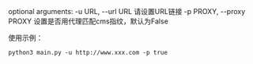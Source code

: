 optional arguments:
  -u URL, --url URL		     						请设置URL链接
  -p PROXY, --proxy PROXY						设置是否用代理匹配cms指纹，默认为False

使用示例：
```
python3 main.py -u http://www.xxx.com -p true
```


